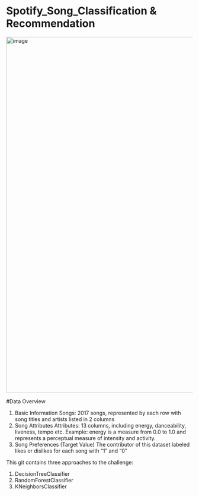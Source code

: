 # Spotify_Song_Classification & Recommendation
<img width="958" alt="image" src="https://user-images.githubusercontent.com/115343144/199580010-c30ace13-9a83-4138-9961-8c396f027a79.png">

#Data Overview

1. Basic Information
Songs: 2017 songs, represented by each row with song titles and artists listed in 2 columns
2. Song Attributes
Attributes: 13 columns, including energy, danceability, liveness, tempo etc.
Example: energy is a measure from 0.0 to 1.0 and represents a perceptual measure of intensity and activity. 
3. Song Preferences (Target Value)
The contributor of this dataset labeled likes or dislikes for each song with “1” and “0”

This git contains three approaches to the challenge:
1. DecisionTreeClassifier
2. RandomForestClassifier
3. KNeighborsClassifier
